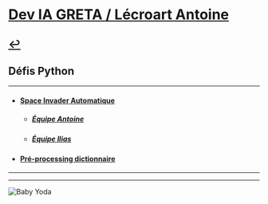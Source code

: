 # [Dev IA GRETA / Lécroart Antoine](https://github.com/Dev-IA-2024/antoine.lecroart)

[↩️](..)
---

## Défis Python

---

- #### [Space Invader Automatique](./Space_Invader)
    - ##### [Équipe Antoine](./Space_Invader/Equipe_Antoine)
    - ##### [Équipe Ilias](./Space_Invader/Equipe_Illias)
- #### [Pré-processing dictionnaire](./Pre_processing_Dico)

---
---
![Baby Yoda](https://images3.alphacoders.com/110/1108129.jpg)
